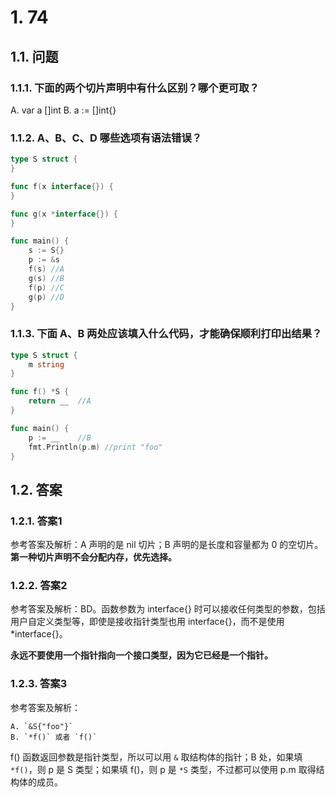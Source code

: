 # 1. 74

## 1.1. 问题

### 1.1.1. 下面的两个切片声明中有什么区别？哪个更可取？

A. var a []int
B. a := []int{}

### 1.1.2. A、B、C、D 哪些选项有语法错误？

```go
type S struct {
}

func f(x interface{}) {
}

func g(x *interface{}) {
}

func main() {
    s := S{}
    p := &s
    f(s) //A
    g(s) //B
    f(p) //C
    g(p) //D
}
```

### 1.1.3. 下面 A、B 两处应该填入什么代码，才能确保顺利打印出结果？

```go
type S struct {
    m string
}

func f() *S {
    return __  //A
}

func main() {
    p := __    //B
    fmt.Println(p.m) //print "foo"
}
```


## 1.2. 答案

### 1.2.1. 答案1

参考答案及解析：A 声明的是 nil 切片；B 声明的是长度和容量都为 0 的空切片。**第一种切片声明不会分配内存，优先选择。**


### 1.2.2. 答案2

参考答案及解析：BD。函数参数为 interface{} 时可以接收任何类型的参数，包括用户自定义类型等，即使是接收指针类型也用 interface{}，而不是使用 *interface{}。

**永远不要使用一个指针指向一个接口类型，因为它已经是一个指针。**

### 1.2.3. 答案3

参考答案及解析：

```
A. `&S{"foo"}` 
B. `*f()` 或者 `f()`
```

f() 函数返回参数是指针类型，所以可以用 `&` 取结构体的指针；B 处，如果填 `*f()`，则 p 是 S 类型；如果填 f()，则 p 是 `*S` 类型，不过都可以使用 p.m 取得结构体的成员。


